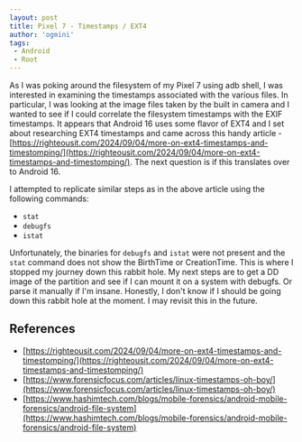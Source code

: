 ```yaml
---
layout: post
title: Pixel 7 - Timestamps / EXT4
author: 'ogmini'
tags:
 - Android
 - Root
---
```


As I was poking around the filesystem of my Pixel 7 using adb shell, I was interested in examining the timestamps associated with the various files. In particular, I was looking at the image files taken by the built in camera and I wanted to see if I could correlate the filesystem timestamps with the EXIF timestamps. It appears that Android 16 uses some flavor of EXT4 and I set about researching EXT4 timestamps and came across this handy article - [https://righteousit.com/2024/09/04/more-on-ext4-timestamps-and-timestomping/](https://righteousit.com/2024/09/04/more-on-ext4-timestamps-and-timestomping/). The next question is if this translates over to Android 16. 

I attempted to replicate similar steps as in the above article using the following commands:

- `stat`
- `debugfs`
- `istat`

Unfortunately, the binaries for `debugfs` and `istat` were not present and the `stat` command does not show the BirthTime or CreationTime. This is where I stopped my journey down this rabbit hole. My next steps are to get a DD image of the partition and see if I can mount it on a system with debugfs. Or parse it manually if I'm insane. Honestly, I don't know if I should be going down this rabbit hole at the moment. I may revisit this in the future.   

## References

- [https://righteousit.com/2024/09/04/more-on-ext4-timestamps-and-timestomping/](https://righteousit.com/2024/09/04/more-on-ext4-timestamps-and-timestomping/)
- [https://www.forensicfocus.com/articles/linux-timestamps-oh-boy/](https://www.forensicfocus.com/articles/linux-timestamps-oh-boy/)
- [https://www.hashimtech.com/blogs/mobile-forensics/android-mobile-forensics/android-file-system](https://www.hashimtech.com/blogs/mobile-forensics/android-mobile-forensics/android-file-system)